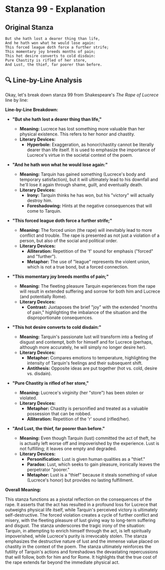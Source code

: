# Stanza 99 - Explanation

## Original Stanza
```
But she hath lost a dearer thing than life,
And he hath won what he would lose again:
This forced league doth force a further strife;
This momentary joy breeds months of pain;
This hot desire converts to cold disdain:
Pure Chastity is rifled of her store,
And Lust, the thief, far poorer than before.
```

## 🔍 Line-by-Line Analysis
Okay, let's break down stanza 99 from Shakespeare's *The Rape of Lucrece* line by line:

**Line-by-Line Breakdown:**

*   **"But she hath lost a dearer thing than life,"**
    *   **Meaning:** Lucrece has lost something more valuable than her physical existence. This refers to her honor and chastity.
    *   **Literary Devices:**
        *   **Hyperbole:** Exaggeration, as honor/chastity cannot be literally dearer than life itself. It is used to emphasize the importance of Lucrece's virtue in the societal context of the poem.

*   **"And he hath won what he would lose again:"**
    *   **Meaning:** Tarquin has gained something (Lucrece's body and temporary satisfaction), but it will ultimately lead to his downfall and he'll lose it again through shame, guilt, and eventually death.
    *   **Literary Devices:**
        *   **Irony:** Tarquin thinks he has won, but his "victory" will actually destroy him.
        *   **Foreshadowing:** Hints at the negative consequences that will come to Tarquin.

*   **"This forced league doth force a further strife;"**
    *   **Meaning:** The forced union (the rape) will inevitably lead to more conflict and trouble. The rape is presented as not just a violation of a person, but also of the social and political order.
    *   **Literary Devices:**
        *   **Alliteration:** Repetition of the 'f' sound for emphasis ("forced" and "further").
        *   **Metaphor:** The use of "league" represents the violent union, which is not a true bond, but a forced connection.

*   **"This momentary joy breeds months of pain;"**
    *   **Meaning:** The fleeting pleasure Tarquin experiences from the rape will result in extended suffering and sorrow for both him and Lucrece (and potentially Rome).
    *   **Literary Devices:**
        *   **Contrast:** Juxtaposes the brief "joy" with the extended "months of pain," highlighting the imbalance of the situation and the disproportionate consequences.

*   **"This hot desire converts to cold disdain:"**
    *   **Meaning:** Tarquin's passionate lust will transform into a feeling of disgust and contempt, both for himself and for Lucrece (perhaps, although more accurately, he will simply no longer desire her).
    *   **Literary Devices:**
        *   **Metaphor:** Compares emotions to temperature, highlighting the intensity of Tarquin's feelings and their subsequent shift.
        *   **Antithesis:** Opposite ideas are put together (hot vs. cold, desire vs. disdain).

*   **"Pure Chastity is rifled of her store,"**
    *   **Meaning:** Lucrece's virginity (her "store") has been stolen or violated.
    *   **Literary Devices:**
        *   **Metaphor:** Chastity is personified and treated as a valuable possession that can be robbed.
        *   **Alliteration:** Repetition of the 'r' sound (rifled/her).

*   **"And Lust, the thief, far poorer than before."**
    *   **Meaning:** Even though Tarquin (lust) committed the act of theft, he is actually left worse off and impoverished by the experience. Lust is not fulfilling; it leaves one empty and degraded.
    *   **Literary Devices:**
        *   **Personification:** Lust is given human qualities as a "thief."
        *   **Paradox:** Lust, which seeks to gain pleasure, ironically leaves the perpetrator "poorer."
        *   **Metaphor:** Lust is a "thief" because it steals something of value (Lucrece's honor) but provides no lasting fulfillment.

**Overall Meaning:**

This stanza functions as a pivotal reflection on the consequences of the rape. It asserts that the act has resulted in a profound loss for Lucrece that outweighs physical life itself, while Tarquin's perceived victory is ultimately self-destructive. The forced violation creates a cycle of further conflict and misery, with the fleeting pleasure of lust giving way to long-term suffering and disgust. The stanza underscores the tragic irony of the situation: Tarquin, in attempting to enrich himself through the act, is left spiritually impoverished, while Lucrece's purity is irrevocably stolen. The stanza emphasizes the destructive nature of lust and the immense value placed on chastity in the context of the poem. The stanza ultimately reinforces the futility of Tarquin's actions and foreshadows the devastating repercussions that will follow, both for him and for Rome. It highlights that the true cost of the rape extends far beyond the immediate physical act.
